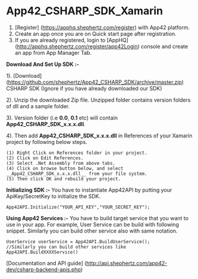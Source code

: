 App42_CSHARP_SDK_Xamarin
================

1. [Register] (https://apphq.shephertz.com/register) with App42 platform.
2. Create an app once you are on Quick start page after registration.
3. If you are already registered, login to [AppHQ] (http://apphq.shephertz.com/register/app42Login) console and create an app from App Manager Tab.

__Download And Set Up SDK :-__

1). [Download] (https://github.com/shephertz/App42_CSHARP_SDK/archive/master.zip) CSHARP SDK (Ignore if you have already downloaded our SDK)

2). Unzip the downloaded Zip file. Unzipped folder contains version folders of dll and a sample folder.

3). Version folder (i.e __0.0__, __0.1__ etc) will contain __App42_CSHARP_SDK_x.x.x.dll__.

4). Then add __App42_CSHARP_SDK_x.x.x.dll__ in References of your Xamarin project by following below steps.
  
    (1) Right Click on References folder in your project.
	(2) Click on Edit References.
	(3) Select .Net Assembly from above tabs.
	(4) Click on browse button below, and select __App42_CSHARP_SDK_x.x.x.dll__ from your file system.
	(5) Then click OK and rebuild your project.
	

__Initializing SDK :-__
You have to instantiate App42API by putting your ApiKey/SecretKey to initialize the SDK.

```
App42API.Initialize("YOUR_API_KEY","YOUR_SECRET_KEY"); 
```

__Using App42 Services :-__
 You have to build target service that you want to use in your app. For example, User Service can be build with following snippet. Similarly you can build other service also with same notation.
 
```
UserService userService = App42API.BuildUserService();
//Similarly you can build other services like App42API.BuildXXXXService()
```

[Documentation and API guide] (http://api.shephertz.com/app42-dev/csharp-backend-apis.php)
